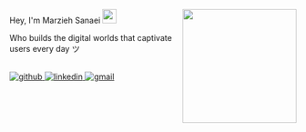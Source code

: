 Hey, I'm Marzieh Sanaei <img src="https://user-images.githubusercontent.com/22401814/180605987-b4b14081-4005-4ea1-bcfd-cbe7c3bf36ef.gif" width="25px">
<img align='right' src='https://user-images.githubusercontent.com/5713670/87202985-820dcb80-c2b6-11ea-9f56-7ec461c497c3.gif' width="200px"> 

Who builds the digital worlds that captivate users every day ツ

<br/>

<a href="https://github.com/marzieh-sanaei" target="_blank">
    <img src="https://img.shields.io/badge/Code on-Github-%231877F2.svg?style=flat&logo=github&logoColor=white&color=071A2C" alt="github">
  </a>
<a href="https://www.linkedin.com/in/marzieh-sanaei99" target="_blank">
    <img src="https://img.shields.io/badge/and Connect on-Linkedin-%231877F2.svg?style=flat&logo=linkedin&logoColor=white&color=071A2C" alt="linkedin">
  </a>
  
<a href="mailto:marziehsanaee@gmail.com" target="_blank">
    <img src="https://img.shields.io/badge/Let's say-marziehsanaei-%231877F2.svg?style=flat&logo=gmail&logoColor=white&color=071A2C" alt="gmail">
  </a>



